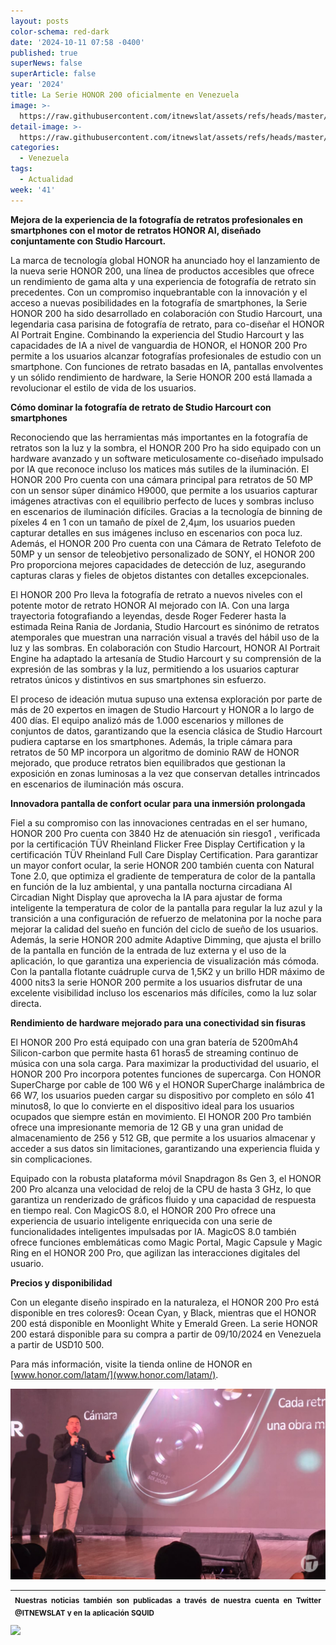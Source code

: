 ```yaml
---
layout: posts
color-schema: red-dark
date: '2024-10-11 07:58 -0400'
published: true
superNews: false
superArticle: false
year: '2024'
title: La Serie HONOR 200 oficialmente en Venezuela
image: >-
  https://raw.githubusercontent.com/itnewslat/assets/refs/heads/master/img/540x320/Honor-Vzla-p.jpg
detail-image: >-
  https://raw.githubusercontent.com/itnewslat/assets/refs/heads/master/img/1024x680/Honor-Vzla-g.jpg
categories:
  - Venezuela
tags:
  - Actualidad
week: '41'
---
```

**Mejora de la experiencia de la fotografía de retratos profesionales en smartphones con el motor de retratos HONOR AI, diseñado conjuntamente con Studio Harcourt.**

La marca de tecnología global HONOR ha anunciado hoy el lanzamiento de la nueva serie HONOR 200, una línea de productos accesibles que ofrece un rendimiento de gama alta y una experiencia de fotografía de retrato sin precedentes. Con un compromiso inquebrantable con la innovación y el acceso a nuevas posibilidades en la fotografía de smartphones, la Serie HONOR 200 ha sido desarrollado en colaboración con Studio Harcourt, una legendaria casa parisina de fotografía de retrato, para co-diseñar el HONOR AI Portrait Engine. Combinando la experiencia del Studio Harcourt y las capacidades de IA a nivel de vanguardia de HONOR, el HONOR 200 Pro permite a los usuarios alcanzar fotografías profesionales de estudio con un smartphone. Con funciones de retrato basadas en IA, pantallas envolventes y un sólido rendimiento de hardware, la Serie HONOR 200 está llamada a revolucionar el estilo de vida de los usuarios.

**Cómo dominar la fotografía de retrato de Studio Harcourt con smartphones**

Reconociendo que las herramientas más importantes en la fotografía de retratos son la luz y la sombra, el HONOR 200 Pro ha sido equipado con un hardware avanzado y un software meticulosamente co-diseñado impulsado por IA que reconoce incluso los matices más sutiles de la iluminación. El HONOR 200 Pro cuenta con una cámara principal para retratos de 50 MP con un sensor súper dinámico H9000, que permite a los usuarios capturar imágenes atractivas con el equilibrio perfecto de luces y sombras incluso en escenarios de iluminación difíciles. Gracias a la tecnología de binning de píxeles 4 en 1 con un tamaño de píxel de 2,4μm, los usuarios pueden capturar detalles en sus imágenes incluso en escenarios con poca luz. Además, el HONOR 200 Pro cuenta con una Cámara de Retrato Telefoto de 50MP y un sensor de teleobjetivo personalizado de SONY, el HONOR 200 Pro proporciona mejores capacidades de detección de luz, asegurando capturas claras y fieles de objetos distantes con detalles excepcionales.

El HONOR 200 Pro lleva la fotografía de retrato a nuevos niveles con el potente motor de retrato HONOR AI mejorado con IA. Con una larga trayectoria fotografiando a leyendas, desde Roger Federer hasta la estimada Reina Rania de Jordania, Studio Harcourt es sinónimo de retratos atemporales que muestran una narración visual a través del hábil uso de la luz y las sombras. En colaboración con Studio Harcourt, HONOR AI Portrait Engine ha adaptado la artesanía de Studio Harcourt y su comprensión de la expresión de las sombras y la luz, permitiendo a los usuarios capturar retratos únicos y distintivos en sus smartphones sin esfuerzo.

El proceso de ideación mutua supuso una extensa exploración por parte de más de 20 expertos en imagen de Studio Harcourt y HONOR a lo largo de 400 días. El equipo analizó más de 1.000 escenarios y millones de conjuntos de datos, garantizando que la esencia clásica de Studio Harcourt pudiera captarse en los smartphones. Además, la triple cámara para retratos de 50 MP incorpora un algoritmo de dominio RAW de HONOR mejorado, que produce retratos bien equilibrados que gestionan la exposición en zonas luminosas a la vez que conservan detalles intrincados en escenarios de iluminación más oscura.

**Innovadora pantalla de confort ocular para una inmersión prolongada**

Fiel a su compromiso con las innovaciones centradas en el ser humano, HONOR 200 Pro cuenta con 3840 Hz de atenuación sin riesgo1 , verificada por la certificación TÜV Rheinland Flicker Free Display Certification y la certificación TÜV Rheinland Full Care Display Certification. Para garantizar un mayor confort ocular, la serie HONOR 200 también cuenta con Natural Tone 2.0, que optimiza el gradiente de temperatura de color de la pantalla en función de la luz ambiental, y una pantalla nocturna circadiana AI Circadian Night Display que aprovecha la IA para ajustar de forma inteligente la temperatura de color de la pantalla para regular la luz azul y la transición a una configuración de refuerzo de melatonina por la noche para mejorar la calidad del sueño en función del ciclo de sueño de los usuarios. Además, la serie HONOR 200 admite Adaptive Dimming, que ajusta el brillo de la pantalla en función de la entrada de luz externa y el uso de la aplicación, lo que garantiza una experiencia de visualización más cómoda. Con la pantalla flotante cuádruple curva de 1,5K2 y un brillo HDR máximo de 4000 nits3 la serie HONOR 200 permite a los usuarios disfrutar de una excelente visibilidad incluso los escenarios más difíciles, como la luz solar directa.

**Rendimiento de hardware mejorado para una conectividad sin fisuras**

El HONOR 200 Pro está equipado con una gran batería de 5200mAh4 Silicon-carbon que permite hasta 61 horas5 de streaming continuo de música con una sola carga. Para maximizar la productividad del usuario, el HONOR 200 Pro incorpora potentes funciones de supercarga. Con HONOR SuperCharge por cable de 100 W6 y el HONOR SuperCharge inalámbrica de 66 W7, los usuarios pueden cargar su dispositivo por completo en sólo 41 minutos8, lo que lo convierte en el dispositivo ideal para los usuarios ocupados que siempre están en movimiento. El HONOR 200 Pro también ofrece una impresionante memoria de 12 GB y una gran unidad de almacenamiento de 256 y 512 GB, que permite a los usuarios almacenar y acceder a sus datos sin limitaciones, garantizando una experiencia fluida y sin complicaciones.

Equipado con la robusta plataforma móvil Snapdragon 8s Gen 3, el HONOR 200 Pro alcanza una velocidad de reloj de la CPU de hasta 3 GHz, lo que garantiza un renderizado de gráficos fluido y una capacidad de respuesta en tiempo real. Con MagicOS 8.0, el HONOR 200 Pro ofrece una experiencia de usuario inteligente enriquecida con una serie de funcionalidades inteligentes impulsadas por IA. MagicOS 8.0 también ofrece funciones emblemáticas como Magic Portal, Magic Capsule y Magic Ring en el HONOR 200 Pro, que agilizan las interacciones digitales del usuario.

**Precios y disponibilidad**

Con un elegante diseño inspirado en la naturaleza, el HONOR 200 Pro está disponible en tres colores9: Ocean Cyan, y Black, mientras que el HONOR 200 está disponible en  Moonlight White y Emerald Green. La serie HONOR 200 estará disponible para su compra a partir de 09/10/2024 en Venezuela a partir de USD10 500.

Para más información, visite la tienda online de HONOR en [www.honor.com/latam/](www.honor.com/latam/).

![](https://raw.githubusercontent.com/itnewslat/assets/refs/heads/master/img/540x320/Honor-Vzla-p.jpg)

<table style="height: 42px;" width="569">
<tbody>
<tr>
<td style="text-align: justify;"><sub><strong>Nuestras noticias también son publicadas a través de nuestra cuenta en Twitter <a href="https://twitter.com/itnewslat?lang=es">@ITNEWSLAT</a> y en la aplicación <a href="https://squidapp.co/en/">SQUID</a></strong></sub></td>
</tr>
</tbody>
</table>

<img src="https://tracker.metricool.com/c3po.jpg?hash=56f88a41e39ab42c063cc51676587a04"/>